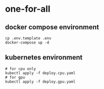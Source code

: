 # one-for-all

## docker compose environment
~~~ shell
cp .env.template .env
docker-compose up -d
~~~
## kubernetes environment
~~~ shell
# for cpu only
kubectl apply -f deploy.cpu.yaml
# for gpu
kubectl apply -f deploy.gpu.yaml
~~~

